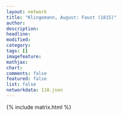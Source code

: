 ```yaml
---
layout: network
title: "Klingemann, August: Faust (1815)"
author:
description:
headline:
modified:
category:
tags: []
imagefeature: 
mathjax: 
chart: 
comments: false
featured: false
list: false
networkdata: 110.json
---
```

{% include matrix.html %}
